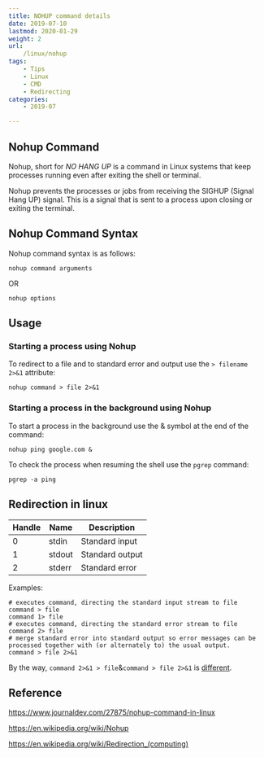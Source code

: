 ```yaml
---
title: NOHUP command details
date: 2019-07-10
lastmod: 2020-01-29 
weight: 2
url:
    /linux/nohup
tags:
    - Tips  
    - Linux
    - CMD
    - Redirecting
categories:
    - 2019-07

---
```


## Nohup Command
Nohup, short for _NO HANG UP_ is a command in Linux systems that keep processes running even after exiting the shell or terminal.

Nohup prevents the processes or jobs from receiving the SIGHUP (Signal Hang UP) signal. This is a signal that is sent to a process upon closing or exiting the terminal.

## Nohup Command Syntax
Nohup command syntax is as follows:
```
nohup command arguments
```
OR
```
nohup options
```

## Usage

### Starting a process using Nohup

To redirect to a file and to standard error and output use the `> filename 2>&1` attribute:
```
nohup command > file 2>&1
```

### Starting a process in the background using Nohup
To start a process in the background use the & symbol at the end of the command:
```
nohup ping google.com &
```
To check the process when resuming the shell use the `pgrep` command:
```
pgrep -a ping
``` 


## Redirection in linux

|Handle	|Name	|Description|
|-------|-------|-----------|
|0	|stdin	|Standard input|
|1	|stdout	|Standard output|
|2	|stderr	|Standard error|

Examples:
```
# executes command, directing the standard input stream to file
command > file
command 1> file
# executes command, directing the standard error stream to file
command 2> file
# merge standard error into standard output so error messages can be processed together with (or alternately to) the usual output.
command > file 2>&1
```

By the way, `command 2>&1 > file`&`command > file 2>&1` is [different](https://en.wikipedia.org/wiki/Redirection_(computing)#Redirecting_to_and_from_the_standard_file_handles).

## Reference
https://www.journaldev.com/27875/nohup-command-in-linux

https://en.wikipedia.org/wiki/Nohup

https://en.wikipedia.org/wiki/Redirection_(computing)